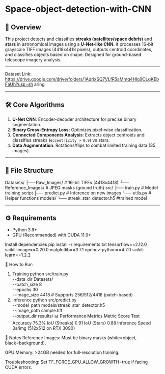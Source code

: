# Space-object-detection-with-CNN
## 🌌 Overview
This project detects and classifies **streaks (satellites/space debris)** and **stars** in astronomical images using a **U-Net-like CNN**. It processes 16-bit grayscale TIFF images (4418x4418 pixels), outputs centroid coordinates, and classifies objects based on shape. Designed for ground-based telescope imagery analysis.

---
Dataset Link: https://drive.google.com/drive/folders/1AqrixSQ7VLfR5aMmq4HIg0OLqKEbFaUh?usp=sh
aring

---
## 🛠️ Core Algorithms
1. **U-Net CNN**: Encoder-decoder architecture for precise binary segmentation.
2. **Binary Cross-Entropy Loss**: Optimizes pixel-wise classification.
3. **Connected Components Analysis**: Extracts object centroids and classifies streaks (`eccentricity > 0.9`) vs stars.
4. **Data Augmentation**: Rotations/flips to combat limited training data (35 images).

---

## 📂 File Structure
Datasets/
├── Raw_Images/ # 16-bit TIFFs (4418x4418)
└── Reference_Images/ # JPEG masks (ground truth)
src/
├── train.py # Model training script
├── predict.py # Inference on new images
└── utils.py # Helper functions
models/
└── streak_star_detector.h5 #trained model

---

## ⚙️ Requirements
- Python 3.8+
- GPU (Recommended) with CUDA 11.0+

Install dependencies
pip install -r requirements.txt
tensorflow==2.12.0
scikit-image==0.20.0
matplotlib==3.7.1
opencv-python==4.7.0
scikit-learn==1.2.2

🚀 How to Run
1. Training
python src/train.py \
  --data_dir Datasets/ \
  --batch_size 8 \
  --epochs 30 \
  --image_size 4418  # Supports 256/512/4418 (patch-based)
2. Inference
   python src/predict.py \
  --model_path models/streak_star_detector.h5 \
  --image_path sample.tiff \
  --output_dir results/
📊 Performance Metrics
Metric	Score
Test Accuracy	75.3%
IoU (Streaks)	0.91
IoU (Stars)	0.88
Inference Speed	3s/img (512x512 on RTX 3090)

📝 Notes
Reference Images: Must be binary masks (white=object, black=background).

GPU Memory: >24GB needed for full-resolution training.

Troubleshooting: Set TF_FORCE_GPU_ALLOW_GROWTH=true if facing CUDA errors.

